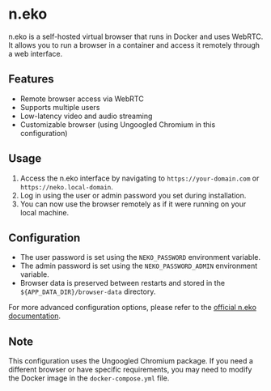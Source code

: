 # n.eko

n.eko is a self-hosted virtual browser that runs in Docker and uses WebRTC. It allows you to run a browser in a container and access it remotely through a web interface.

## Features

- Remote browser access via WebRTC
- Supports multiple users
- Low-latency video and audio streaming
- Customizable browser (using Ungoogled Chromium in this configuration)

## Usage

1. Access the n.eko interface by navigating to `https://your-domain.com` or `https://neko.local-domain`.
2. Log in using the user or admin password you set during installation.
3. You can now use the browser remotely as if it were running on your local machine.

## Configuration

- The user password is set using the `NEKO_PASSWORD` environment variable.
- The admin password is set using the `NEKO_PASSWORD_ADMIN` environment variable.
- Browser data is preserved between restarts and stored in the `${APP_DATA_DIR}/browser-data` directory.

For more advanced configuration options, please refer to the [official n.eko documentation](https://neko.m1k1o.net/#/).

## Note

This configuration uses the Ungoogled Chromium package. If you need a different browser or have specific requirements, you may need to modify the Docker image in the `docker-compose.yml` file.
